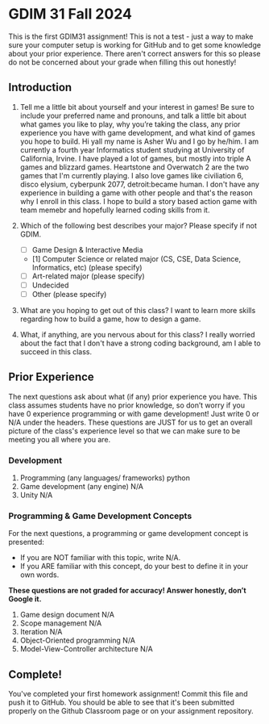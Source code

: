 # GDIM 31 Fall 2024

This is the first GDIM31 assignment! This is not a test - just a way to make sure your computer setup is working for GitHub and to get some knowledge about your prior experience. There aren't correct answers for this so please do not be concerned about your grade when filling this out honestly!

## Introduction

1. Tell me a little bit about yourself and your interest in games! Be sure to include your preferred name and pronouns, and talk a little bit about what games you like to play, why you’re taking the class, any prior experience you have with game development, and what kind of games you hope to build.
Hi yall my name is Asher Wu and I go by he/him. I am currently a fourth year Informatics student studying at University of California, Irvine. I have played a lot of games, but mostly into triple A games and blizzard games. Heartstone and Overwatch 2 are the two games that I'm currently playing. I also love games like civiliation 6, disco elysium, cyberpunk 2077, detroit:became human. I don't have any experience in building a game with other people and that's the reason why I enroll in this class. I hope to build a story based action game with team memebr and hopefully learned coding skills from it.
2. Which of the following best describes your major? Please specify if not GDIM.  

    - [ ] Game Design & Interactive Media
    - [1] Computer Science or related major (CS, CSE, Data Science, Informatics, etc) (please specify)
    - [ ] Art-related major (please specify)
    - [ ] Undecided
    - [ ] Other (please specify)

3. What are you hoping to get out of this class?
I want to learn more skills regarding how to build a game, how to design a game.
4. What, if anything, are you nervous about for this class?
I really worried about the fact that I don't have a strong coding background, am I able to succeed in this class.
## Prior Experience

The next questions ask about what (if any) prior experience you have. This class assumes students have no prior knowledge, so don’t worry if you have 0 experience programming or with game development! Just write 0 or N/A under the headers. These questions are JUST for us to get an overall picture of the class's experience level so that we can make sure to be meeting you all where you are.

### Development

1. Programming (any languages/ frameworks)
python
2. Game development (any engine)
N/A
3. Unity
N/A
### Programming & Game Development Concepts

For the next questions, a programming or game development concept is presented:

 - If you are NOT familiar with this topic, write N/A.
 - If you ARE familiar with this concept, do your best to define it in your own words.

**These questions are not graded for accuracy! Answer honestly, don’t Google it.**

1. Game design document
N/A
2. Scope management
N/A
3. Iteration
N/A
4. Object-Oriented programming
N/A
5. Model-View-Controller architecture
N/A
## Complete!

You've completed your first homework assignment! Commit this file and push it to GitHub. You should be able to see that it's been submitted properly on the Github Classroom page or on your assignment repository.
